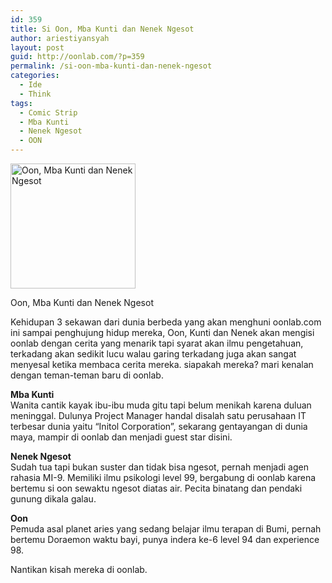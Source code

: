 ```yaml
---
id: 359
title: Si Oon, Mba Kunti dan Nenek Ngesot
author: ariestiyansyah
layout: post
guid: http://oonlab.com/?p=359
permalink: /si-oon-mba-kunti-dan-nenek-ngesot
categories:
  - Ide
  - Think
tags:
  - Comic Strip
  - Mba Kunti
  - Nenek Ngesot
  - OON
---
```

<div id="attachment_360" style="width: 726px" class="wp-caption aligncenter">
  <a href="http://oonlab.com/wp-content/uploads/2014/08/introduce.png"><img class="size-full wp-image-360" src="http://oonlab.com/wp-content/uploads/2014/08/introduce.png" alt="Oon, Mba Kunti dan Nenek Ngesot" width="200" /></a>
  
  <p class="wp-caption-text">
    Oon, Mba Kunti dan Nenek Ngesot
  </p>
</div>

Kehidupan 3 sekawan dari dunia berbeda yang akan menghuni oonlab.com ini sampai penghujung hidup mereka, Oon, Kunti dan Nenek akan mengisi oonlab dengan cerita yang menarik tapi syarat akan ilmu pengetahuan, terkadang akan sedikit lucu walau garing terkadang juga akan sangat menyesal ketika membaca cerita mereka. siapakah mereka? mari kenalan dengan teman-teman baru di oonlab.

**Mba Kunti**  
Wanita cantik kayak ibu-ibu muda gitu tapi belum menikah karena duluan meninggal. Dulunya Project Manager handal disalah satu perusahaan IT terbesar dunia yaitu &#8220;Initol Corporation&#8221;, sekarang gentayangan di dunia maya, mampir di oonlab dan menjadi guest star disini.

**Nenek Ngesot**  
Sudah tua tapi bukan suster dan tidak bisa ngesot, pernah menjadi agen rahasia MI-9. Memiliki ilmu psikologi level 99, bergabung di oonlab karena bertemu si oon sewaktu ngesot diatas air. Pecita binatang dan pendaki gunung dikala galau.

**Oon**  
Pemuda asal planet aries yang sedang belajar ilmu terapan di Bumi, pernah bertemu Doraemon waktu bayi, punya indera ke-6 level 94 dan experience 98.

Nantikan kisah mereka di oonlab.
